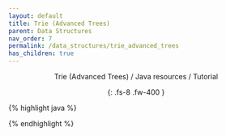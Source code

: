 ```yaml
---
layout: default
title: Trie (Advanced Trees)
parent: Data Structures
nav_order: 7
permalink: /data_structures/trie_advanced_trees
has_children: true
---
```

<div align="center" markdown="1">
Trie (Advanced Trees) / Java resources / Tutorial

{: .fs-8 .fw-400 }
</div>

{% highlight java %}

{% endhighlight %}